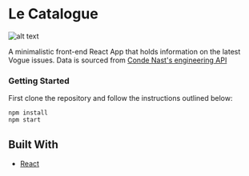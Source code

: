 # Le Catalogue

![alt text]("https://github.com/stephfash/Le-Catalogue/blob/master/display.png?raw=true")

A minimalistic front-end React App that holds information on the latest Vogue issues. Data is sourced from [Conde Nast's engineering API](https://code.condenast.co.uk/docs/covers-api)

### Getting Started

First clone the repository and follow the instructions outlined below:

```
npm install
npm start

```
## Built With

* [React](https://reactjs.org/)
